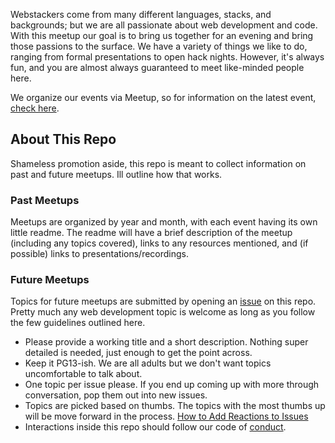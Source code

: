 Webstackers come from many different languages, stacks, and backgrounds; but we are all passionate about web development and code. With this meetup our goal is to bring us together for an evening and bring those passions to the surface. We have a variety of things we like to do, ranging from formal presentations to open hack nights. However, it's always fun, and you are almost always guaranteed to meet like-minded people here.

We organize our events via Meetup, so for information on the latest event, [check here](https://www.meetup.com/TucsonJS/).

## About This Repo
Shameless promotion aside, this repo is meant to collect information on past and future meetups. Ill outline how that works.

### Past Meetups
Meetups are organized by year and month, with each event having its own little readme. The readme will have a brief description of the meetup (including any topics covered), links to any resources mentioned, and (if possible) links to presentations/recordings.

### Future Meetups
Topics for future meetups are submitted by opening an [issue](https://github.com/webstackers/meetup/issues) on this repo. Pretty much any web development topic is welcome as long as you follow the few guidelines outlined here.

* Please provide a working title and a short description. Nothing super detailed is needed, just enough to get the point across.
* Keep it PG13-ish. We are all adults but we don't want topics uncomfortable to talk about.
* One topic per issue please. If you end up coming up with more through conversation, pop them out into new issues.
* Topics are picked based on thumbs. The topics with the most thumbs up will be move forward in the process. [How to Add Reactions to Issues](https://blog.github.com/2016-03-10-add-reactions-to-pull-requests-issues-and-comments/)
* Interactions inside this repo should follow our code of [conduct](http://coc.webstackers.org/).
